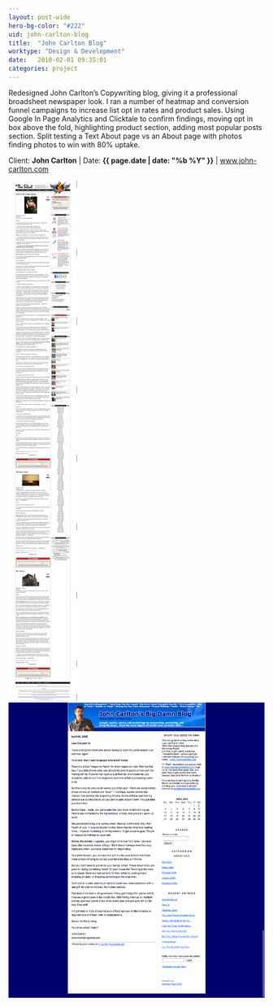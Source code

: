 ```yaml
---
layout: post-wide
hero-bg-color: "#222"
uid: john-carlton-blog
title:  "John Carlton Blog"
worktype: "Design & Development"
date:   2010-02-01 09:35:01
categories: project
---
```


<p>
	Redesigned John Carlton’s Copywriting blog, giving it a professional broadsheet newspaper look. I ran a number of heatmap and conversion funnel campaigns to increase list opt in rates and product sales. Using Google In Page Analytics and Clicktale to confirm findings, moving opt in box above the fold, highlighting product section, adding most popular posts section. Split testing a Text About page vs an About page with photos finding photos to win with 80% uptake.
</p>

<p class="meta">Client: <strong>John Carlton</strong> | Date: <strong>{{ page.date | date: "%b %Y" }}</strong> | <a href="http://www.john-carlton.com">www.john-carlton.com</a></p>

<div class="showcase">
	<img src="/img/john-carlton-blog/1.png" alt="john-carlton-1">
	<img src="/img/john-carlton-blog/2.png" alt="john-carlton-2">
</div>